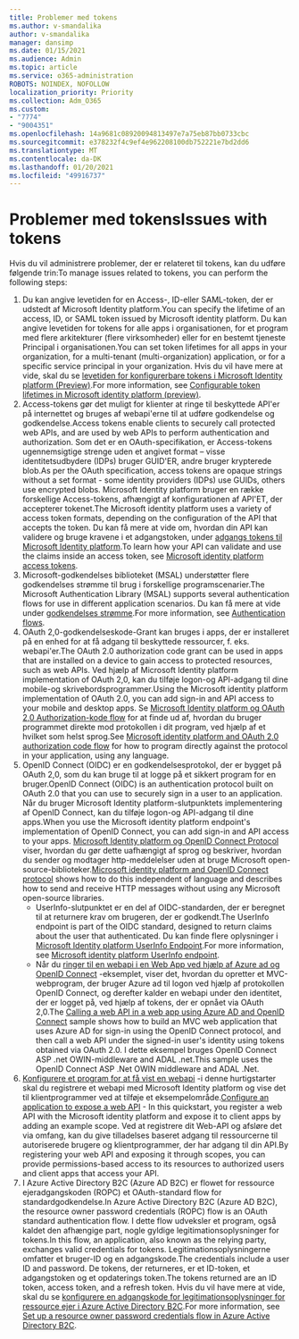```yaml
---
title: Problemer med tokens
ms.author: v-smandalika
author: v-smandalika
manager: dansimp
ms.date: 01/15/2021
ms.audience: Admin
ms.topic: article
ms.service: o365-administration
ROBOTS: NOINDEX, NOFOLLOW
localization_priority: Priority
ms.collection: Adm_O365
ms.custom:
- "7774"
- "9004351"
ms.openlocfilehash: 14a9681c08920094813497e7a75eb87bb0733cbc
ms.sourcegitcommit: e378232f4c9ef4e962208100db752221e7bd2dd6
ms.translationtype: MT
ms.contentlocale: da-DK
ms.lasthandoff: 01/20/2021
ms.locfileid: "49916737"
---
```

# <a name="issues-with-tokens"></a><span data-ttu-id="5cea8-102">Problemer med tokens</span><span class="sxs-lookup"><span data-stu-id="5cea8-102">Issues with tokens</span></span>

<span data-ttu-id="5cea8-103">Hvis du vil administrere problemer, der er relateret til tokens, kan du udføre følgende trin:</span><span class="sxs-lookup"><span data-stu-id="5cea8-103">To manage issues related to tokens, you can perform the following steps:</span></span>

1. <span data-ttu-id="5cea8-104">Du kan angive levetiden for en Access-, ID-eller SAML-token, der er udstedt af Microsoft Identity platform.</span><span class="sxs-lookup"><span data-stu-id="5cea8-104">You can specify the lifetime of an access, ID, or SAML token issued by Microsoft identity platform.</span></span> <span data-ttu-id="5cea8-105">Du kan angive levetiden for tokens for alle apps i organisationen, for et program med flere arkitekturer (flere virksomheder) eller for en bestemt tjeneste Principal i organisationen.</span><span class="sxs-lookup"><span data-stu-id="5cea8-105">You can set token lifetimes for all apps in your organization, for a multi-tenant (multi-organization) application, or for a specific service principal in your organization.</span></span> <span data-ttu-id="5cea8-106">Hvis du vil have mere at vide, skal du se [levetiden for konfigurerbare tokens i Microsoft Identity platform (Preview)](https://docs.microsoft.com/azure/active-directory/develop/active-directory-configurable-token-lifetimes).</span><span class="sxs-lookup"><span data-stu-id="5cea8-106">For more information, see [Configurable token lifetimes in Microsoft identity platform (preview)](https://docs.microsoft.com/azure/active-directory/develop/active-directory-configurable-token-lifetimes).</span></span>
2. <span data-ttu-id="5cea8-107">Access-tokens gør det muligt for klienter at ringe til beskyttede API'er på internettet og bruges af webapi'erne til at udføre godkendelse og godkendelse.</span><span class="sxs-lookup"><span data-stu-id="5cea8-107">Access tokens enable clients to securely call protected web APIs, and are used by web APIs to perform authentication and authorization.</span></span> <span data-ttu-id="5cea8-108">Som det er en OAuth-specifikation, er Access-tokens ugennemsigtige strenge uden et angivet format – visse identitetsudbydere (IDPs) bruger GUID'ER, andre bruger krypterede blob.</span><span class="sxs-lookup"><span data-stu-id="5cea8-108">As per the OAuth specification, access tokens are opaque strings without a set format - some identity providers (IDPs) use GUIDs, others use encrypted blobs.</span></span> <span data-ttu-id="5cea8-109">Microsoft Identity platform bruger en række forskellige Access-tokens, afhængigt af konfigurationen af API'ET, der accepterer tokenet.</span><span class="sxs-lookup"><span data-stu-id="5cea8-109">The Microsoft identity platform uses a variety of access token formats, depending on the configuration of the API that accepts the token.</span></span> <span data-ttu-id="5cea8-110">Du kan få mere at vide om, hvordan din API kan validere og bruge kravene i et adgangstoken, under [adgangs tokens til Microsoft Identity platform](https://docs.microsoft.com/azure/active-directory/develop/userinfo#calling-the-userinfo-endpoint).</span><span class="sxs-lookup"><span data-stu-id="5cea8-110">To learn how your API can validate and use the claims inside an access token, see [Microsoft identity platform access tokens](https://docs.microsoft.com/azure/active-directory/develop/userinfo#calling-the-userinfo-endpoint).</span></span>
3. <span data-ttu-id="5cea8-111">Microsoft-godkendelses biblioteket (MSAL) understøtter flere godkendelses strømme til brug i forskellige programscenarier.</span><span class="sxs-lookup"><span data-stu-id="5cea8-111">The Microsoft Authentication Library (MSAL) supports several authentication flows for use in different application scenarios.</span></span> <span data-ttu-id="5cea8-112">Du kan få mere at vide under [godkendelses strømme](https://docs.microsoft.com/azure/active-directory/develop/msal-authentication-flows#how-each-flow-emits-tokens-and-codes).</span><span class="sxs-lookup"><span data-stu-id="5cea8-112">For more information, see [Authentication flows](https://docs.microsoft.com/azure/active-directory/develop/msal-authentication-flows#how-each-flow-emits-tokens-and-codes).</span></span>
4. <span data-ttu-id="5cea8-113">OAuth 2,0-godkendelseskode-Grant kan bruges i apps, der er installeret på en enhed for at få adgang til beskyttede ressourcer, f. eks. webapi'er.</span><span class="sxs-lookup"><span data-stu-id="5cea8-113">The OAuth 2.0 authorization code grant can be used in apps that are installed on a device to gain access to protected resources, such as web APIs.</span></span> <span data-ttu-id="5cea8-114">Ved hjælp af Microsoft Identity platform implementation of OAuth 2,0, kan du tilføje logon-og API-adgang til dine mobile-og skrivebordsprogrammer.</span><span class="sxs-lookup"><span data-stu-id="5cea8-114">Using the Microsoft identity platform implementation of OAuth 2.0, you can add sign-in and API access to your mobile and desktop apps.</span></span> <span data-ttu-id="5cea8-115">Se [Microsoft Identity platform og OAuth 2,0 Authorization-kode flow](https://docs.microsoft.com/azure/active-directory/develop/v2-oauth2-auth-code-flow#refresh-the-access-token) for at finde ud af, hvordan du bruger programmet direkte mod protokollen i dit program, ved hjælp af et hvilket som helst sprog.</span><span class="sxs-lookup"><span data-stu-id="5cea8-115">See [Microsoft identity platform and OAuth 2.0 authorization code flow](https://docs.microsoft.com/azure/active-directory/develop/v2-oauth2-auth-code-flow#refresh-the-access-token) for how to program directly against the protocol in your application, using any language.</span></span>
5. <span data-ttu-id="5cea8-116">OpenID Connect (OIDC) er en godkendelsesprotokol, der er bygget på OAuth 2,0, som du kan bruge til at logge på et sikkert program for en bruger.</span><span class="sxs-lookup"><span data-stu-id="5cea8-116">OpenID Connect (OIDC) is an authentication protocol built on OAuth 2.0 that you can use to securely sign in a user to an application.</span></span> <span data-ttu-id="5cea8-117">Når du bruger Microsoft Identity platform-slutpunktets implementering af OpenID Connect, kan du tilføje logon-og API-adgang til dine apps.</span><span class="sxs-lookup"><span data-stu-id="5cea8-117">When you use the Microsoft identity platform endpoint's implementation of OpenID Connect, you can add sign-in and API access to your apps.</span></span> <span data-ttu-id="5cea8-118">[Microsoft Identity platform og OpenID Connect Protocol](https://docs.microsoft.com/azure/active-directory/develop/v2-protocols-oidc#send-the-sign-in-request) viser, hvordan du gør dette uafhængigt af sprog og beskriver, hvordan du sender og modtager http-meddelelser uden at bruge Microsoft open-source-biblioteker.</span><span class="sxs-lookup"><span data-stu-id="5cea8-118">[Microsoft identity platform and OpenID Connect protocol](https://docs.microsoft.com/azure/active-directory/develop/v2-protocols-oidc#send-the-sign-in-request) shows how to do this independent of language and describes how to send and receive HTTP messages without using any Microsoft open-source libraries.</span></span>
    - <span data-ttu-id="5cea8-119">UserInfo-slutpunktet er en del af OIDC-standarden, der er beregnet til at returnere krav om brugeren, der er godkendt.</span><span class="sxs-lookup"><span data-stu-id="5cea8-119">The UserInfo endpoint is part of the OIDC standard, designed to return claims about the user that authenticated.</span></span> <span data-ttu-id="5cea8-120">Du kan finde flere oplysninger i [Microsoft Identity platform UserInfo Endpoint](https://docs.microsoft.com/azure/active-directory/develop/userinfo#consider-use-an-id-token-instead).</span><span class="sxs-lookup"><span data-stu-id="5cea8-120">For more information, see [Microsoft identity platform UserInfo endpoint](https://docs.microsoft.com/azure/active-directory/develop/userinfo#consider-use-an-id-token-instead).</span></span>
    - <span data-ttu-id="5cea8-121">Når du [ringer til en webapi i en Web App ved hjælp af Azure ad og OpenID Connect](https://docs.microsoft.com/samples/azure-samples/active-directory-dotnet-webapp-webapi-openidconnect/active-directory-dotnet-webapp-webapi-openidconnect/) -eksemplet, viser det, hvordan du opretter et MVC-webprogram, der bruger Azure ad til logon ved hjælp af protokollen OpenID Connect, og derefter kalder en webapi under den identitet, der er logget på, ved hjælp af tokens, der er opnået via OAuth 2,0.</span><span class="sxs-lookup"><span data-stu-id="5cea8-121">The [Calling a web API in a web app using Azure AD and OpenID Connect](https://docs.microsoft.com/samples/azure-samples/active-directory-dotnet-webapp-webapi-openidconnect/active-directory-dotnet-webapp-webapi-openidconnect/) sample shows how to build an MVC web application that uses Azure AD for sign-in using the OpenID Connect protocol, and then call a web API under the signed-in user's identity using tokens obtained via OAuth 2.0.</span></span> <span data-ttu-id="5cea8-122">I dette eksempel bruges OpenID Connect ASP .net OWIN-middleware and ADAL .net.</span><span class="sxs-lookup"><span data-stu-id="5cea8-122">This sample uses the OpenID Connect ASP .Net OWIN middleware and ADAL .Net.</span></span>
6. <span data-ttu-id="5cea8-123">[Konfigurere et program for at få vist en webapi](https://docs.microsoft.com/azure/active-directory/develop/quickstart-configure-app-expose-web-apis) -i denne hurtigstarter skal du registrere et webapi med Microsoft Identity platform og vise det til klientprogrammer ved at tilføje et eksempelområde.</span><span class="sxs-lookup"><span data-stu-id="5cea8-123">[Configure an application to expose a web API](https://docs.microsoft.com/azure/active-directory/develop/quickstart-configure-app-expose-web-apis) - In this quickstart, you register a web API with the Microsoft identity platform and expose it to client apps by adding an example scope.</span></span> <span data-ttu-id="5cea8-124">Ved at registrere dit Web-API og afsløre det via omfang, kan du give tilladelses baseret adgang til ressourcerne til autoriserede brugere og klientprogrammer, der har adgang til din API.</span><span class="sxs-lookup"><span data-stu-id="5cea8-124">By registering your web API and exposing it through scopes, you can provide permissions-based access to its resources to authorized users and client apps that access your API.</span></span>
7. <span data-ttu-id="5cea8-125">I Azure Active Directory B2C (Azure AD B2C) er flowet for ressource ejeradgangskoden (ROPC) et OAuth-standard flow for standardgodkendelse.</span><span class="sxs-lookup"><span data-stu-id="5cea8-125">In Azure Active Directory B2C (Azure AD B2C), the resource owner password credentials (ROPC) flow is an OAuth standard authentication flow.</span></span> <span data-ttu-id="5cea8-126">I dette flow udveksler et program, også kaldet den afhængige part, nogle gyldige legitimationsoplysninger for tokens.</span><span class="sxs-lookup"><span data-stu-id="5cea8-126">In this flow, an application, also known as the relying party, exchanges valid credentials for tokens.</span></span> <span data-ttu-id="5cea8-127">Legitimationsoplysningerne omfatter et bruger-ID og en adgangskode.</span><span class="sxs-lookup"><span data-stu-id="5cea8-127">The credentials include a user ID and password.</span></span> <span data-ttu-id="5cea8-128">De tokens, der returneres, er et ID-token, et adgangstoken og et opdaterings token.</span><span class="sxs-lookup"><span data-stu-id="5cea8-128">The tokens returned are an ID token, access token, and a refresh token.</span></span> <span data-ttu-id="5cea8-129">Hvis du vil have mere at vide, skal du se [konfigurere en adgangskode for legitimationsoplysninger for ressource ejer i Azure Active Directory B2C](https://docs.microsoft.com/azure/active-directory-b2c/add-ropc-policy?tabs=app-reg-ga&pivots=b2c-user-flow).</span><span class="sxs-lookup"><span data-stu-id="5cea8-129">For more information, see [Set up a resource owner password credentials flow in Azure Active Directory B2C](https://docs.microsoft.com/azure/active-directory-b2c/add-ropc-policy?tabs=app-reg-ga&pivots=b2c-user-flow).</span></span> 

